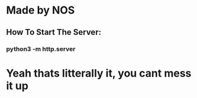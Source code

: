 # Made by NOS
## How To Start The Server:
### python3 -m http.server
# Yeah thats litterally it, you cant mess it up